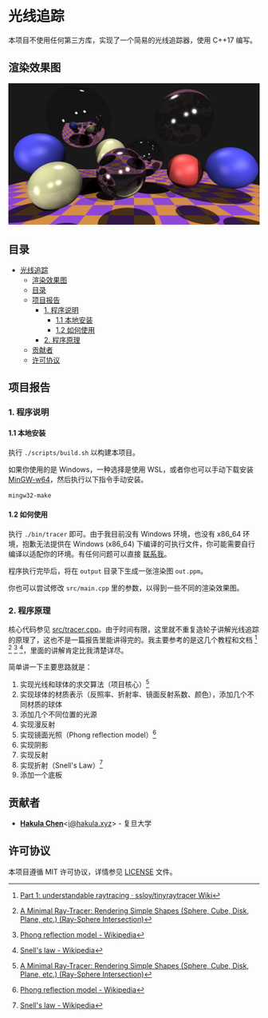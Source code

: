 # 光线追踪

本项目不使用任何第三方库，实现了一个简易的光线追踪器，使用 C++17 编写。

## 渲染效果图

![渲染效果图](./assets/out.png)

## 目录

- [光线追踪](#光线追踪)
  - [渲染效果图](#渲染效果图)
  - [目录](#目录)
  - [项目报告](#项目报告)
    - [1. 程序说明](#1-程序说明)
      - [1.1 本地安装](#11-本地安装)
      - [1.2 如何使用](#12-如何使用)
    - [2. 程序原理](#2-程序原理)
  - [贡献者](#贡献者)
  - [许可协议](#许可协议)
  
## 项目报告

### 1. 程序说明

#### 1.1 本地安装

执行 `./scripts/build.sh` 以构建本项目。

如果你使用的是 Windows，一种选择是使用 WSL，或者你也可以手动下载安装 [MinGW-w64](https://sourceforge.net/projects/mingw-w64/files/mingw-w64/mingw-w64-release)，然后执行以下指令手动安装。

```bash
mingw32-make
```

#### 1.2 如何使用

执行 `./bin/tracer` 即可。由于我目前没有 Windows 环境，也没有 x86_64 环境，抱歉无法提供在 Windows (x86_64) 下编译的可执行文件，你可能需要自行编译以适配你的环境。有任何问题可以直接 [联系我](mailto:i@hakula.xyz)。

程序执行完毕后，将在 `output` 目录下生成一张渲染图 `out.ppm`。

你也可以尝试修改 `src/main.cpp` 里的参数，以得到一些不同的渲染效果图。

### 2. 程序原理

核心代码参见 [src/tracer.cpp](../src/tracer.cpp)。由于时间有限，这里就不重复造轮子讲解光线追踪的原理了，这也不是一篇报告里能讲得完的。我主要参考的是这几个教程和文档 [^1] [^2] [^3] [^4]，里面的讲解肯定比我清楚详尽。

简单讲一下主要思路就是：

1. 实现光线和球体的求交算法（项目核心）[^2]
2. 实现球体的材质表示（反照率、折射率、镜面反射系数、颜色），添加几个不同材质的球体
3. 添加几个不同位置的光源
4. 实现漫反射
5. 实现镜面光照（Phong reflection model）[^3]
6. 实现阴影
7. 实现反射
8. 实现折射（Snell's Law）[^4]
9. 添加一个底板

## 贡献者

- [**Hakula Chen**](https://github.com/hakula139)<[i@hakula.xyz](mailto:i@hakula.xyz)> - 复旦大学

## 许可协议

本项目遵循 MIT 许可协议，详情参见 [LICENSE](../LICENSE) 文件。

[^1]: [Part 1: understandable raytracing · ssloy/tinyraytracer Wiki](https://github.com/ssloy/tinyraytracer/wiki/Part-1:-understandable-raytracing)  
[^2]: [A Minimal Ray-Tracer: Rendering Simple Shapes (Sphere, Cube, Disk, Plane, etc.) (Ray-Sphere Intersection)](https://www.scratchapixel.com/lessons/3d-basic-rendering/minimal-ray-tracer-rendering-simple-shapes/ray-sphere-intersection)  
[^3]: [Phong reflection model - Wikipedia](https://en.wikipedia.org/wiki/Phong_reflection_model)  
[^4]: [Snell's law - Wikipedia](https://en.wikipedia.org/wiki/Snell%27s_law)  
